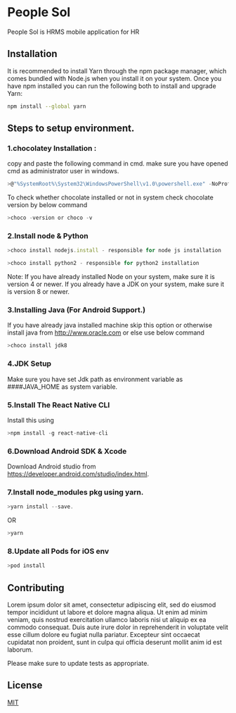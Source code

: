 # People Sol

People Sol is HRMS mobile application for HR

## Installation

It is recommended to install Yarn through the npm package manager, which comes bundled with Node.js when you install it on your system. Once you have npm installed you can run the following both to install and upgrade Yarn:

```bash
npm install --global yarn
```

## Steps to setup environment.

### 1.chocolatey Installation :

copy and paste the following command in cmd. make sure you have opened cmd as administrator user in windows.

```javascript
>@"%SystemRoot%\System32\WindowsPowerShell\v1.0\powershell.exe" -NoProfile -ExecutionPolicy Bypass -Command "iex ((New-Object System.Net.WebClient).DownloadString('https://chocolatey.org/install.ps1'))" && SET "PATH=%PATH%;%ALLUSERSPROFILE%\chocolatey\bin"
```

To check whether chocolate installed or not in system check chocolate version by below command
```javascript
>choco -version or choco -v
```

### 2.Install node & Python
```javascript
>choco install nodejs.install - responsible for node js installation
```
```javascript
>choco install python2 - responsible for python2 installation
```

Note: If you have already installed Node on your system, make sure it is version 4 or newer. 
If you already have a JDK on your system, make sure it is version 8 or newer.

### 3.Installing Java (For Android Support.)

If you have already java installed machine skip this option or otherwise install java from 
http://www.oracle.com or else use below command
```javascript
>choco install jdk8
```

### 4.JDK Setup

Make sure you have set Jdk path as environment variable as ####JAVA_HOME as system variable.

### 5.Install The React Native CLI 

Install this using 
```javascript
>npm install -g react-native-cli
```
### 6.Download Android SDK & Xcode

Download Android studio from https://developer.android.com/studio/index.html.

### 7.Install node_modules pkg using yarn.
```javascript
>yarn install --save. 
```
OR
```javascript
>yarn
```

### 8.Update all Pods for iOS env
```javascript
>pod install
```


## Contributing

Lorem ipsum dolor sit amet, consectetur adipiscing elit, sed do eiusmod tempor incididunt ut labore et dolore magna aliqua. Ut enim ad minim veniam, quis nostrud exercitation ullamco laboris nisi ut aliquip ex ea commodo consequat. Duis aute irure dolor in reprehenderit in voluptate velit esse cillum dolore eu fugiat nulla pariatur. Excepteur sint occaecat cupidatat non proident, sunt in culpa qui officia deserunt mollit anim id est laborum.

Please make sure to update tests as appropriate.

## License

[MIT](https://choosealicense.com/licenses/mit/)